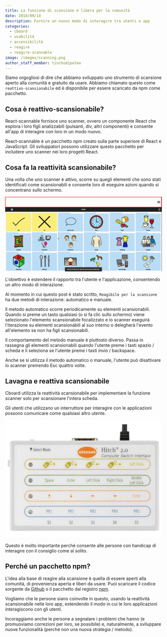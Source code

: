 ```yaml
---
title: La funzione di scansione è libera per la comunità
date: 2018/09/14
description: Fornire un nuovo modo di interagire tra utenti e app
categories:
  - cboard
  - usabilità
  - accessibilità
  - reagire
  - reagire-scannable
image: /images/scanning.png
author_staff_member: tinchodipalma
---
```


Siamo orgogliosi di dire che abbiamo sviluppato uno strumento di scansione aperto alla comunità e gratuito da usare. Abbiamo chiamato questo come `reattivo-scansionabile` ed è disponibile per essere scaricato da npm come pacchetto.

## Cosa è reattivo-scansionabile?

React-scannable fornisce uno scanner, ovvero un componente React che esplora i loro figli analizzabili (pulsanti, div, altri componenti) e consente all'app di interagire con loro in un modo nuovo.

React-scannable è un pacchetto npm creato sulla parte superiore di React e JavaScript. Gli sviluppatori possono utilizzare questo pacchetto per includere uno scanner nei loro progetti React.

## Cosa fa la reattività scansionabile?

Una volta che uno scanner è attivo, scorre su quegli elementi che sono stati identificati come scansionabili e consente loro di eseguire azioni quando si concentrano sullo schermo.

![reattivo-scansionabile in azione](/images/scanning.gif)

L'obiettivo è estendere il rapporto tra l'utente e l'applicazione, consentendo un altro modo di interazione.

Al momento in cui questo post è stato scritto, `Reagibile per la scansione` ha due metodi di interazione: automatico e manuale.

Il metodo automatico scorre periodicamente su elementi scansionabili. Quando si preme un tasto qualsiasi (o si fa clic sullo schermo) viene selezionato l'elemento scansionabile focalizzato e lo scanner eseguirà l'iterazione su elementi scansionabili al suo interno o delegherà l'evento all'elemento se non ha figli scansionabili.

Il comportamento del metodo manuale è piuttosto diverso. Passa in rassegna gli elementi scansionabili quando l'utente preme i tasti spazio / scheda e li seleziona se l'utente preme i tasti invio / backspace.

Anche se si utilizza il metodo automatico o manuale, l'utente può disattivare lo scanner premendo Esc quattro volte.

## Lavagna e reattiva scansionabile

Cboard utilizza la reattività scansionabile per implementare la funzione scanner solo per scansionare l'intera scheda.

Gli utenti che utilizzano un interruttore per interagire con le applicazioni possono comunicare come qualsiasi altro utente.

![interruttore](/images/switch.jpg)

Questo è molto importante perché consente alle persone con handicap di interagire con il consiglio come al solito.

## Perché un pacchetto npm?

L'idea alla base di reagire alla scansione è quella di essere aperti alla comunità, di provenienza aperta e liberi da usare. Puoi scaricare il codice sorgente da [Github](https://github.com/cboard-org/react-scannable) o il pacchetto dal registro [npm](https://www.npmjs.com/package/react-scannable).

Vogliamo che le persone siano coinvolte in questo, usando la reattività scansionabile nelle loro app, estendendo il modo in cui le loro applicazioni interagiscono con gli utenti.

Incoraggiamo anche le persone a segnalare i problemi che hanno (e promuoviamo correzioni per loro, se possibile) e, naturalmente, a sviluppare nuove funzionalità (perché non una nuova strategia / metodo).